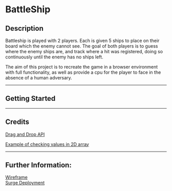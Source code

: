 # BattleShip
## Description
Battleship is played with 2 players. Each is given 5 ships to place on their board which the enemy cannot see. The goal of both players is to guess where the enemy ships are, and track where a hit was registered, doing so continuously until the enemy has no ships left.

The aim of this project is to recreate the game in a browser environment with full functionality, as well as provide a cpu for the player to face in the absence of a human adversary.
***
## Getting Started
*** 
## Credits
[Drag and Drop API](https://developer.mozilla.org/en-US/docs/Web/API/HTML_Drag_and_Drop_API#interfaces)

[Example of checking values in 2D array](https://stackoverflow.com/questions/48538162/how-to-check-if-a-two-dimensional-array-includes-a-string) <br>
*** 
## Further Information:
[Wireframe](https://excalidraw.com/#json=1C3dmuPQg5-UAGSRn8kem,8qV1wIsqgrEfhBNDC--tdg) <br>
[Surge Deployment](https://caleb_hayden_battleship.surge.sh)

